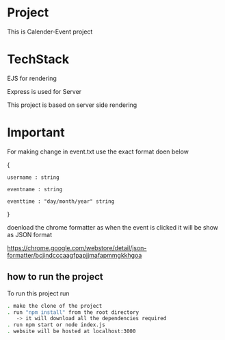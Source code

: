 
# Project

This is Calender-Event project


# TechStack

   EJS for rendering

Express is used for Server

This project is based on server side rendering 


# Important 

For making change in event.txt use the exact format doen below
 
 {

    username : string

    eventname : string

    eventtime : "day/month/year" string
 }

   doenload the chrome formatter as when the event is clicked it will be show as JSON format

 https://chrome.google.com/webstore/detail/json-formatter/bcjindcccaagfpapjjmafapmmgkkhgoa




## how to run the project

To run this project run

```bash
. make the clone of the project
. run "npm install" from the root directory
   -> it will download all the dependencies required  
. run npm start or node index.js
. website will be hosted at localhost:3000

```

